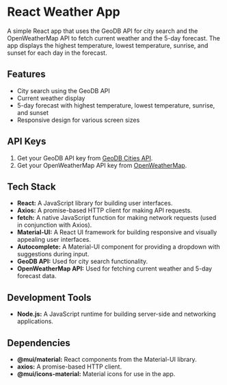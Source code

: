 # React Weather App

A simple React app that uses the GeoDB API for city search and the OpenWeatherMap API to fetch current weather and the 5-day forecast. The app displays the highest temperature, lowest temperature, sunrise, and sunset for each day in the forecast.


## Features

- City search using the GeoDB API
- Current weather display
- 5-day forecast with highest temperature, lowest temperature, sunrise, and sunset
- Responsive design for various screen sizes
 
## API Keys

1. Get your GeoDB API key from [GeoDB Cities API](https://rapidapi.com/wirefreethought/api/geodb-cities).
2. Get your OpenWeatherMap API key from [OpenWeatherMap](https://openweathermap.org/).


## Tech Stack

- **React:** A JavaScript library for building user interfaces.
- **Axios:** A promise-based HTTP client for making API requests.
- **fetch:** A native JavaScript function for making network requests (used in conjunction with Axios).
- **Material-UI:** A React UI framework for building responsive and visually appealing user interfaces.
- **Autocomplete:** A Material-UI component for providing a dropdown with suggestions during input.
- **GeoDB API:** Used for city search functionality.
- **OpenWeatherMap API:** Used for fetching current weather and 5-day forecast data.

## Development Tools

- **Node.js:** A JavaScript runtime for building server-side and networking applications.
 
 

## Dependencies

- **@mui/material:** React components from the Material-UI library.
- **axios:** A promise-based HTTP client.
- **@mui/icons-material:** Material icons for use in the app.

 
